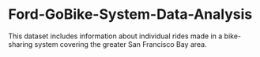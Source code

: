 # Ford-GoBike-System-Data-Analysis
This dataset includes information about individual rides made in a bike-sharing system covering the greater San Francisco Bay area.
